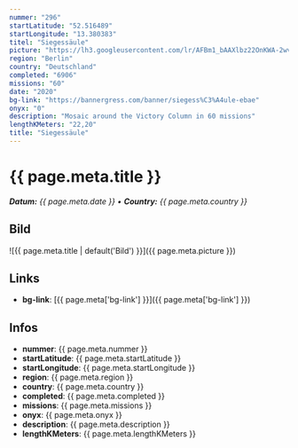 ```yaml
---
nummer: "296"
startLatitude: "52.516489"
startLongitude: "13.380383"
titel: "Siegessäule"
picture: "https://lh3.googleusercontent.com/lr/AFBm1_bAAXlbz22OnKWA-2wvtYZESQpHZ5YN8SPkYluOXOizsPitGrtTJie_jQUTDXQMG3RG3BUVWmvd2ZFyhHXYQMnOAwa-I-_GI9Q61rlrE8SM9Untmy3YjU54E646LjGy3F9hFOxUf0uBh0E6P1hM8devyyEg_fOC7PatGEExqvYWvr9MUocLhrsEX3zehOxuOZJxr8YEwl5klaA6iwvV8Zrbnr2-gK6Wveko7uq-7Is-4ZDwXQ0Dga0CVbsme-0UkebaC2Th_5QV8sh8eoeT2yJPTeATrQ8CTc7BSfvef5wAv_axeJUVxVvBwx8cs7DtJ97CUyMFQwhj9JjvGUpSka0vDJ7t-eCrB8O40-cJuxIOfUwDmhO5UU502QbZwxyBvLfNxC6ZkTU3hBcps6m9KJ3daE-Hw5fr4sQWox-PixeDfmnSGFGjoxWW3JlvEbYJnl0Dip5M0lU4XgxCCnfjezfJFpYW8srRsDg-CvFtMTz_Qgciy7MRrsvfRJh2HPONv9UljXcsdI4JEcCG6U4ZzF-W2jIWdIz4gMESV-PPPvR02ESq1MKNO9GYBDv2Cz5SDcOq_b9R761q7pAGd9VIJ5g04od5NTdxhk3KgfctA5ZjSdbXLdjK9EmZ6sqxjpMS2rsOQoF0Hqv8GLdLLKWoIgEMq44vnckex6aA1oaSGK1hTFWQA7VdU8upagkoPfR5FghEE2u2PyIqlus14vu9dmCFR7MDyP-o4U1xYeAdL6nybgORealqaooy1rtsK_QbXvMigYl2GHtQo8ZYdHDX2-9ncoXn2jvq4PYuRc2u5wagSkcEdmr6-qvi0ApD8OpbThRtZRG5zA1cKQCjhom2-C8BhLdV7FUHBgj-"
region: "Berlin"
country: "Deutschland"
completed: "6906"
missions: "60"
date: "2020"
bg-link: "https://bannergress.com/banner/siegess%C3%A4ule-ebae"
onyx: "0"
description: "Mosaic around the Victory Column in 60 missions"
lengthKMeters: "22,20"
title: "Siegessäule"
---
```


# {{ page.meta.title }}
_**Datum:** {{ page.meta.date }} • **Country:** {{ page.meta.country }}_

## Bild
![{{ page.meta.title | default('Bild') }}]({{ page.meta.picture }})

## Links
- **bg-link**: [{{ page.meta['bg-link'] }}]({{ page.meta['bg-link'] }})

## Infos
- **nummer**: {{ page.meta.nummer }}
- **startLatitude**: {{ page.meta.startLatitude }}
- **startLongitude**: {{ page.meta.startLongitude }}
- **region**: {{ page.meta.region }}
- **country**: {{ page.meta.country }}
- **completed**: {{ page.meta.completed }}
- **missions**: {{ page.meta.missions }}
- **onyx**: {{ page.meta.onyx }}
- **description**: {{ page.meta.description }}
- **lengthKMeters**: {{ page.meta.lengthKMeters }}

